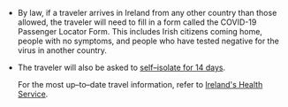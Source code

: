 - By law, if a traveler arrives in Ireland from any other country than those allowed, the traveler will need to fill in a form called the COVID-19 Passenger Locator Form. This includes Irish citizens coming home, people with no symptoms, and people who have tested negative for the virus in another country.

- The traveler will also be asked to [self–isolate for 14 days](https://www2.hse.ie/conditions/coronavirus/travel.html#self-isolation-after-travel).

  For the most up–to–date travel information, refer to [Ireland's Health Service](https://www2.hse.ie/conditions/coronavirus/travel.html).

